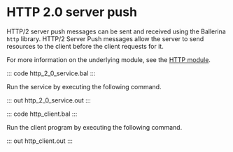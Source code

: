 # HTTP 2.0 server push

HTTP/2 server push messages can be sent and received using the Ballerina `http` library. HTTP/2 Server Push messages allow the server to send resources to the client before the client requests for it.

For more information on the underlying module, see the [HTTP module](https://lib.ballerina.io/ballerina/http/latest/).

::: code http_2_0_service.bal :::

Run the service by executing the following command.

::: out http_2_0_service.out :::

::: code http_client.bal :::

Run the client program by executing the following command.

::: out http_client.out :::
